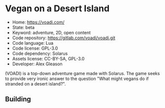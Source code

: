 # Vegan on a Desert Island

- Home: https://voadi.com/
- State: beta
- Keyword: adventure, 2D, open content
- Code repository: https://gitlab.com/voadi/voadi.git
- Code language: Lua
- Code license: GPL-3.0
- Code dependency: Solarus
- Assets license: CC-BY-SA, GPL-3.0
- Developer: Alex Gleason

(VOADI) is a top-down adventure game made with Solarus. The game seeks to provide very ironic answer to the question "What might vegans do if stranded on a desert island?".

## Building
